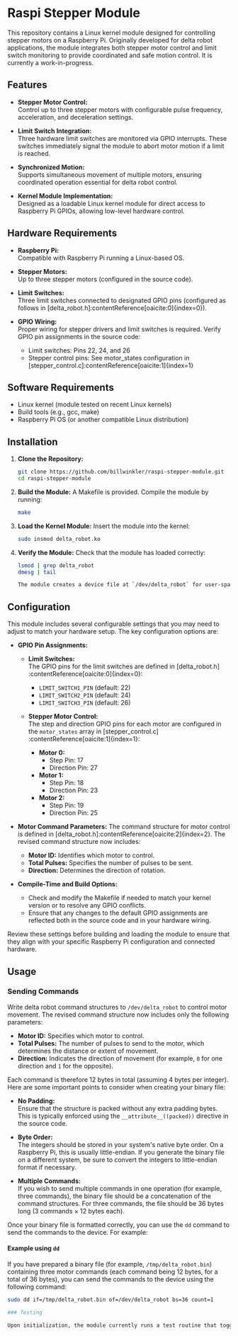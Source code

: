 # Raspi Stepper Module

This repository contains a Linux kernel module designed for controlling stepper motors on a Raspberry Pi. Originally developed for delta robot applications, the module integrates both stepper motor control and limit switch monitoring to provide coordinated and safe motion control.  It is currently a work-in-progress.

## Features

- **Stepper Motor Control:**  
  Control up to three stepper motors with configurable pulse frequency, acceleration, and deceleration settings.

- **Limit Switch Integration:**  
  Three hardware limit switches are monitored via GPIO interrupts. These switches immediately signal the module to abort motor motion if a limit is reached.

- **Synchronized Motion:**  
  Supports simultaneous movement of multiple motors, ensuring coordinated operation essential for delta robot control.

- **Kernel Module Implementation:**  
  Designed as a loadable Linux kernel module for direct access to Raspberry Pi GPIOs, allowing low-level hardware control.

## Hardware Requirements

- **Raspberry Pi:**  
  Compatible with Raspberry Pi running a Linux-based OS.

- **Stepper Motors:**  
  Up to three stepper motors (configured in the source code).

- **Limit Switches:**  
  Three limit switches connected to designated GPIO pins (configured as follows in [delta_robot.h]&#8203;:contentReference[oaicite:0]{index=0}).

- **GPIO Wiring:**  
  Proper wiring for stepper drivers and limit switches is required. Verify GPIO pin assignments in the source code:
  - Limit switches: Pins 22, 24, and 26
  - Stepper control pins: See motor_states configuration in [stepper_control.c]&#8203;:contentReference[oaicite:1]{index=1}

## Software Requirements

- Linux kernel (module tested on recent Linux kernels)
- Build tools (e.g., gcc, make)
- Raspberry Pi OS (or another compatible Linux distribution)

## Installation

1. **Clone the Repository:**

   ```bash
   git clone https://github.com/billwinkler/raspi-stepper-module.git
   cd raspi-stepper-module
2. **Build the Module:**
   A Makefile is provided. Compile the module by running:
   ```bash
   make
3. **Load the Kernel Module:**
Insert the module into the kernel:
   ```bash
   sudo insmod delta_robot.ko
   
4. **Verify the Module:**
   Check that the module has loaded correctly:
   ```bash
   lsmod | grep delta_robot
   dmesg | tail
   
   The module creates a device file at `/dev/delta_robot` for user-space interaction.
   
## Configuration

This module includes several configurable settings that you may need to adjust to match your hardware setup. The key configuration options are:

- **GPIO Pin Assignments:**
  - **Limit Switches:**  
    The GPIO pins for the limit switches are defined in [delta_robot.h]&#8203;:contentReference[oaicite:0]{index=0}:
    - `LIMIT_SWITCH1_PIN` (default: 22)
    - `LIMIT_SWITCH2_PIN` (default: 24)
    - `LIMIT_SWITCH3_PIN` (default: 26)
  
  - **Stepper Motor Control:**  
    The step and direction GPIO pins for each motor are configured in the `motor_states` array in [stepper_control.c]&#8203;:contentReference[oaicite:1]{index=1}:
    - **Motor 0:**  
      - Step Pin: 17  
      - Direction Pin: 27
    - **Motor 1:**  
      - Step Pin: 18  
      - Direction Pin: 23
    - **Motor 2:**  
      - Step Pin: 19  
      - Direction Pin: 25

- **Motor Command Parameters:**
  The command structure for motor control is defined in [delta_robot.h]&#8203;:contentReference[oaicite:2]{index=2}. The revised command structure now includes:
  - **Motor ID:** Identifies which motor to control.
  - **Total Pulses:** Specifies the number of pulses to be sent.
  - **Direction:** Determines the direction of rotation.

- **Compile-Time and Build Options:**
  - Check and modify the Makefile if needed to match your kernel version or to resolve any GPIO conflicts.
  - Ensure that any changes to the default GPIO assignments are reflected both in the source code and in your hardware wiring.

Review these settings before building and loading the module to ensure that they align with your specific Raspberry Pi configuration and connected hardware.

## Usage

### Sending Commands

Write delta robot command structures to `/dev/delta_robot` to control motor movement. The revised command structure now includes only the following parameters:

- **Motor ID:** Specifies which motor to control.
- **Total Pulses:** The number of pulses to send to the motor, which determines the distance or extent of movement.
- **Direction:** Indicates the direction of movement (for example, `0` for one direction and `1` for the opposite).

Each command is therefore 12 bytes in total (assuming 4 bytes per integer). Here are some important points to consider when creating your binary file:

- **No Padding:**  
  Ensure that the structure is packed without any extra padding bytes. This is typically enforced using the `__attribute__((packed))` directive in the source code.

- **Byte Order:**  
  The integers should be stored in your system's native byte order. On a Raspberry Pi, this is usually little-endian. If you generate the binary file on a different system, be sure to convert the integers to little-endian format if necessary.

- **Multiple Commands:**  
  If you wish to send multiple commands in one operation (for example, three commands), the binary file should be a concatenation of the command structures. For three commands, the file should be 36 bytes long (3 commands × 12 bytes each).

Once your binary file is formatted correctly, you can use the `dd` command to send the commands to the device. For example:

#### Example using `dd`

If you have prepared a binary file (for example, `/tmp/delta_robot.bin`) containing three motor commands (each command being 12 bytes, for a total of 36 bytes), you can send the commands to the device using the following command:

```bash
sudo dd if=/tmp/delta_robot.bin of=/dev/delta_robot bs=36 count=1

### Testing

Upon initialization, the module currently runs a test routine that toggles a motor's GPIO to confirm proper operation. Check the kernel logs (using `dmesg`) to verify that the command has been executed as expected.



